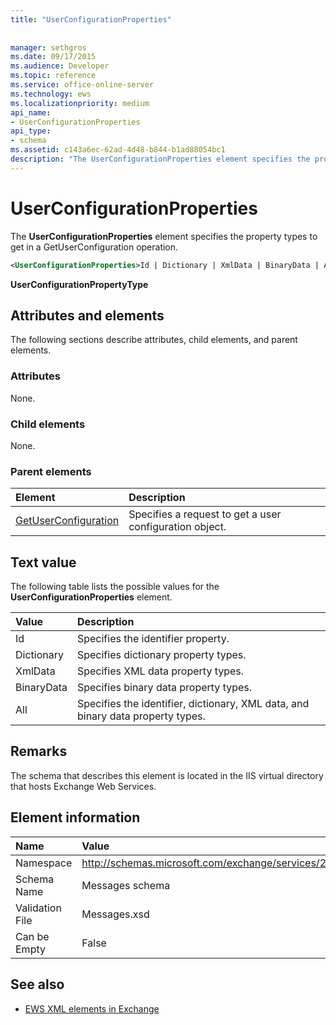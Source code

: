 ```yaml
---
title: "UserConfigurationProperties"
 
 
manager: sethgros
ms.date: 09/17/2015
ms.audience: Developer
ms.topic: reference
ms.service: office-online-server
ms.technology: ews
ms.localizationpriority: medium
api_name:
- UserConfigurationProperties
api_type:
- schema
ms.assetid: c143a6ec-62ad-4d48-b844-b1ad88054bc1
description: "The UserConfigurationProperties element specifies the property types to get in a GetUserConfiguration operation."
---
```


# UserConfigurationProperties

The **UserConfigurationProperties** element specifies the property types to get in a GetUserConfiguration operation. 
  
```xml
<UserConfigurationProperties>Id | Dictionary | XmlData | BinaryData | All</UserConfigurationProperties>
```

 **UserConfigurationPropertyType**
## Attributes and elements

The following sections describe attributes, child elements, and parent elements.
  
### Attributes

None.
  
### Child elements

None.
  
### Parent elements

|**Element**|**Description**|
|:-----|:-----|
|[GetUserConfiguration](getuserconfiguration.md) <br/> |Specifies a request to get a user configuration object.  <br/> |
   
## Text value

The following table lists the possible values for the **UserConfigurationProperties** element. 
  
|**Value**|**Description**|
|:-----|:-----|
|Id  <br/> |Specifies the identifier property.  <br/> |
|Dictionary  <br/> |Specifies dictionary property types.  <br/> |
|XmlData  <br/> |Specifies XML data property types.  <br/> |
|BinaryData  <br/> |Specifies binary data property types.  <br/> |
|All  <br/> |Specifies the identifier, dictionary, XML data, and binary data property types.  <br/> |
   
## Remarks

The schema that describes this element is located in the IIS virtual directory that hosts Exchange Web Services.
  
## Element information

|**Name**|**Value**|
|:-----|:-----|
|Namespace  <br/> |http://schemas.microsoft.com/exchange/services/2006/messages  <br/> |
|Schema Name  <br/> |Messages schema  <br/> |
|Validation File  <br/> |Messages.xsd  <br/> |
|Can be Empty  <br/> |False  <br/> |
   
## See also



- [EWS XML elements in Exchange](ews-xml-elements-in-exchange.md)

